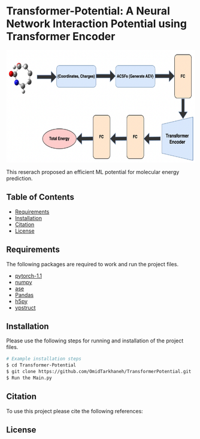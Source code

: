 # Transformer-Potential: A Neural Network Interaction Potential using Transformer Encoder

<!-- Add an image in the header -->
<!-- ![Model Workflow](./New_Model.png) -->
<!-- ![Model Workflow](./New_Model.png)
 -->

<img src="./New_Model.png" alt="Model Workflow" width="800" height="300"/>

This reserach proposed an efficient ML potential for molecular energy prediction.

## Table of Contents

- [Requirements](#Requirements)
- [Installation](#installation)
- [Citation](#Citation)
- [License](#license)


## Requirements

The following packages are required to work and run the project files.

- [pytorch-1.1](#pytorch-1.1)
- [numpy](#numpy)
- [ase](#ase)
- [Pandas](#Pandas)
- [h5py](#h5py)
- [ypstruct](#ypstruct)



## Installation

Please use the following steps for running and installation of the project files.

```bash
# Example installation steps
$ cd Transformer-Potential
$ git clone https://github.com/OmidTarkhaneh/TransformerPotential.git
$ Run the Main.py
```

## Citation
To use this project please cite the following references:

## License

